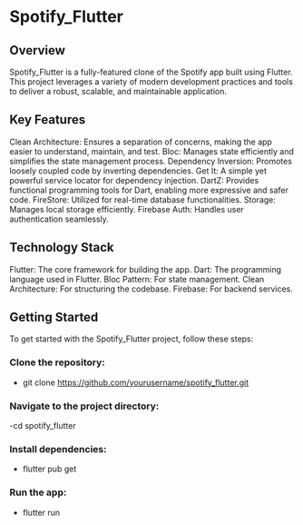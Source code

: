 # Spotify_Flutter

## Overview

Spotify_Flutter is a fully-featured clone of the Spotify app built using Flutter. This project leverages a variety of modern development practices and tools to deliver a robust, scalable, and maintainable application.

## Key Features

Clean Architecture: Ensures a separation of concerns, making the app easier to understand, maintain, and test.
Bloc: Manages state efficiently and simplifies the state management process.
Dependency Inversion: Promotes loosely coupled code by inverting dependencies.
Get It: A simple yet powerful service locator for dependency injection.
DartZ: Provides functional programming tools for Dart, enabling more expressive and safer code.
FireStore: Utilized for real-time database functionalities.
Storage: Manages local storage efficiently.
Firebase Auth: Handles user authentication seamlessly.

## Technology Stack

Flutter: The core framework for building the app.
Dart: The programming language used in Flutter.
Bloc Pattern: For state management.
Clean Architecture: For structuring the codebase.
Firebase: For backend services.

## Getting Started

To get started with the Spotify_Flutter project, follow these steps:

### Clone the repository:

- git clone https://github.com/yourusername/spotify_flutter.git

### Navigate to the project directory:
-cd spotify_flutter

### Install dependencies:
- flutter pub get

### Run the app:
- flutter run

